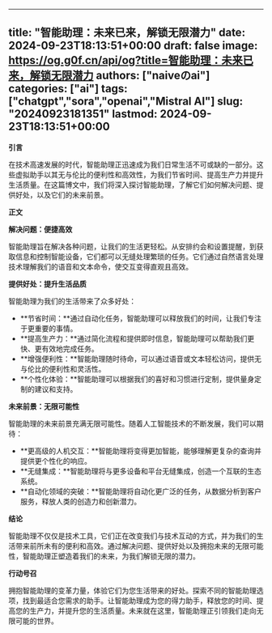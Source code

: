
---
title: "智能助理：未来已来，解锁无限潜力"
date: 2024-09-23T18:13:51+00:00
draft: false
image: https://og.g0f.cn/api/og?title=智能助理：未来已来，解锁无限潜力
authors: ["naiveのai"]
categories: ["ai"]
tags: ["chatgpt","sora","openai","Mistral AI"]
slug: "20240923181351"
lastmod: 2024-09-23T18:13:51+00:00
---
**引言**

在技术高速发展的时代，智能助理正迅速成为我们日常生活不可或缺的一部分。这些虚拟助手以其无与伦比的便利性和高效性，为我们节省时间、提高生产力并提升生活质量。在这篇博文中，我们将深入探讨智能助理，了解它们如何解决问题、提供好处，以及它们的未来前景。

**正文**

**解决问题：便捷高效**

智能助理旨在解决各种问题，让我们的生活更轻松。从安排约会和设置提醒，到获取信息和控制智能设备，它们都可以无缝处理繁琐的任务。它们通过自然语言处理技术理解我们的语音和文本命令，使交互变得直观且高效。

**提供好处：提升生活品质**

智能助理为我们的生活带来了众多好处：

- **节省时间：**通过自动化任务，智能助理可以释放我们的时间，让我们专注于更重要的事情。
- **提高生产力：**通过简化流程和提供即时信息，智能助理可以帮助我们更快、更有效地完成任务。
- **增强便利性：**智能助理随时待命，可以通过语音或文本轻松访问，提供无与伦比的便利性和灵活性。
- **个性化体验：**智能助理可以根据我们的喜好和习惯进行定制，提供量身定制的建议和支持。

**未来前景：无限可能性**

智能助理的未来前景充满无限可能性。随着人工智能技术的不断发展，我们可以期待：

- **更高级的人机交互：**智能助理将变得更加智能，能够理解更复杂的查询并提供更个性化的响应。
- **无缝集成：**智能助理将与更多设备和平台无缝集成，创造一个互联的生态系统。
- **自动化领域的突破：**智能助理将自动化更广泛的任务，从数据分析到客户服务，释放人类的创造力和创新潜力。

**结论**

智能助理不仅仅是技术工具，它们正在改变我们与技术互动的方式，并为我们的生活带来前所未有的便利和高效。通过解决问题、提供好处以及拥抱未来的无限可能性，智能助理正塑造着我们的未来，为我们解锁无限的潜力。

**行动号召**

拥抱智能助理的变革力量，体验它们为您生活带来的好处。探索不同的智能助理选项，找到最适合您需求的助手。让智能助理成为您的得力助手，释放您的时间、提高您的生产力，并提升您的生活质量。未来就在这里，智能助理正引领我们走向无限可能的世界。